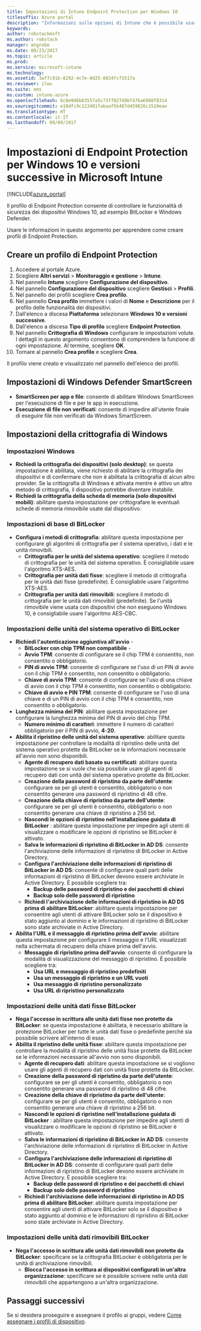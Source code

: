```yaml
---
title: Impostazioni di Intune Endpoint Protection per Windows 10
titlesuffix: Azure portal
description: "Informazioni sulle opzioni di Intune che è possibile usare per controllare le impostazioni di Endpoint Protection nei dispositivi Windows 10.\""
keywords: 
author: robstackmsft
ms.author: robstack
manager: angrobe
ms.date: 08/23/2017
ms.topic: article
ms.prod: 
ms.service: microsoft-intune
ms.technology: 
ms.assetid: 3af7c91b-8292-4c7e-8d25-8834fcf3517a
ms.reviewer: ilwu
ms.suite: ems
ms.custom: intune-azure
ms.openlocfilehash: 6c8e9d6b63557a5c73ff027d9bf476a6980f8314
ms.sourcegitcommit: e10dfc9c123401fabaaf5b487d459826c1510eae
ms.translationtype: HT
ms.contentlocale: it-IT
ms.lasthandoff: 09/09/2017
---
```

# <a name="endpoint-protection-settings-for-windows-10-and-later-in-microsoft-intune"></a>Impostazioni di Endpoint Protection per Windows 10 e versioni successive in Microsoft Intune

[!INCLUDE[azure_portal](./includes/azure_portal.md)]

Il profilo di Endpoint Protection consente di controllare le funzionalità di sicurezza dei dispositivi Windows 10, ad esempio BitLocker e Windows Defender.

Usare le informazioni in questo argomento per apprendere come creare profili di Endpoint Protection.

## <a name="create-an-endpoint-protection-profile"></a>Creare un profilo di Endpoint Protection

1. Accedere al portale Azure.
2. Scegliere **Altri servizi** > **Monitoraggio e gestione** > **Intune**.
3. Nel pannello **Intune** scegliere **Configurazione del dispositivo**.
2. Nel pannello **Configurazione del dispositivo** scegliere **Gestisci** > **Profili**.
3. Nel pannello dei profili scegliere **Crea profilo**.
4. Nel pannello **Crea profilo** immettere i valori di **Nome** e **Descrizione** per il profilo delle funzionalità dei dispositivi.
5. Dall'elenco a discesa **Piattaforma** selezionare **Windows 10 e versioni successive**.
6. Dall'elenco a discesa **Tipo di profilo** scegliere **Endpoint Protection**.
7. Nel pannello **Crittografia di Windows** configurare le impostazioni volute. I dettagli in questo argomento consentono di comprendere la funzione di ogni impostazione. Al termine, scegliere **OK**.
8. Tornare al pannello **Crea profilo** e scegliere **Crea**.

Il profilo viene creato e visualizzato nel pannello dell'elenco dei profili.

## <a name="windows-defender-smartscreen-settings"></a>Impostazioni di Windows Defender SmartScreen

- **SmartScreen per app e file**: consente di abilitare Windows SmartScreen per l'esecuzione di file e per le app in esecuzione.
- **Esecuzione di file non verificati**: consente di impedire all'utente finale di eseguire file non verificati da Windows SmartScreen.

## <a name="windows-encryption-settings"></a>Impostazioni della crittografia di Windows

### <a name="windows-settings"></a>Impostazioni Windows

- **Richiedi la crittografia dei dispositivi (solo desktop)**: se questa impostazione è abilitata, viene richiesto di abilitare la crittografia dei dispositivi e di confermare che non è abilitata la crittografia di alcun altro provider. Se la crittografia di Windows è attivata mentre è attivo un altro metodo di crittografia, il dispositivo potrebbe diventare instabile.
- **Richiedi la crittografia della scheda di memoria (solo dispositivi mobili)**: abilitare questa impostazione per crittografare le eventuali schede di memoria rimovibile usate dal dispositivo.


### <a name="bitlocker-base-settings"></a>Impostazioni di base di BitLocker

- **Configura i metodi di crittografia**: abilitare questa impostazione per configurare gli algoritmi di crittografia per il sistema operativo, i dati e le unità rimovibili.
    - **Crittografia per le unità del sistema operativo**: scegliere il metodo di crittografia per le unità del sistema operativo. È consigliabile usare l'algoritmo XTS-AES.
    - **Crittografia per unità dati fisse**: scegliere il metodo di crittografia per le unità dati fisse (predefinite). È consigliabile usare l'algoritmo XTS-AES.
    - **Crittografia per unità dati rimovibili**: scegliere il metodo di crittografia per le unità dati rimovibili (predefinite). Se l'unità rimovibile viene usata con dispositivi che non eseguono Windows 10, è consigliabile usare l'algoritmo AES-CBC.


### <a name="bitlocker-os-drive-settings"></a>Impostazioni delle unità del sistema operativo di BitLocker

- **Richiedi l'autenticazione aggiuntiva all'avvio** -
    - **BitLocker con chip TPM non compatibile** -
    - **Avvio TPM**: consente di configurare se il chip TPM è consentito, non consentito o obbligatorio.
    - **PIN di avvio TPM**: consente di configurare se l'uso di un PIN di avvio con il chip TPM è consentito, non consentito o obbligatorio.
    - **Chiave di avvio TPM**: consente di configurare se l'uso di una chiave di avvio con il chip TPM è consentito, non consentito o obbligatorio.
    - **Chiave di avvio e PIN TPM**: consente di configurare se l'uso di una chiave e di un PIN di avvio con il chip TPM è consentito, non consentito o obbligatorio.
- **Lunghezza minima del PIN**: abilitare questa impostazione per configurare la lunghezza minima del PIN di avvio del chip TPM.
    - **Numero minimo di caratteri**: immettere il numero di caratteri obbligatorio per il PIN di avvio, **4**-**20**.
- **Abilita il ripristino delle unità del sistema operativo**: abilitare questa impostazione per controllare la modalità di ripristino delle unità del sistema operativo protette da BitLocker se le informazioni necessarie all'avvio non sono disponibili.
    - **Agente di recupero dati basato su certificati**: abilitare questa impostazione se si vuole che sia possibile usare gli agenti di recupero dati con unità del sistema operativo protette da BitLocker.
    - **Creazione della password di ripristino da parte dell'utente**: configurare se per gli utenti è consentito, obbligatorio o non consentito generare una password di ripristino di 48 cifre.
    - **Creazione della chiave di ripristino da parte dell'utente**: configurare se per gli utenti è consentito, obbligatorio o non consentito generare una chiave di ripristino a 256 bit.
    - **Nascondi le opzioni di ripristino nell'installazione guidata di BitLocker** : abilitare questa impostazione per impedire agli utenti di visualizzare o modificare le opzioni di ripristino se BitLocker è attivato.
    - **Salva le informazioni di ripristino di BitLocker in AD DS**: consente l'archiviazione delle informazioni di ripristino di BitLocker in Active Directory.
    - **Configura l'archiviazione delle informazioni di ripristino di BitLocker in AD DS**: consente di configurare quali parti delle informazioni di ripristino di BitLocker devono essere archiviate in Active Directory. È possibile scegliere tra:
        - **Backup delle password di ripristino e dei pacchetti di chiavi**
        - **Backup solo delle password di ripristino**
    - **Richiedi l'archiviazione delle informazioni di ripristino in AD DS prima di abilitare BitLocker**: abilitare questa impostazione per consentire agli utenti di attivare BitLocker solo se il dispositivo è stato aggiunto al dominio e le informazioni di ripristino di BitLocker sono state archiviate in Active Directory.
- **Abilita l'URL e il messaggio di ripristino prima dell'avvio**: abilitare questa impostazione per configurare il messaggio e l'URL visualizzati nella schermata di recupero della chiave prima dell'avvio.
    - **Messaggio di ripristino prima dell'avvio**: consente di configurare la modalità di visualizzazione del messaggio di ripristino. È possibile scegliere tra:
        - **Usa URL e messaggio di ripristino predefiniti**
        - **Usa un messaggio di ripristino e un URL vuoti**
        - **Usa messaggio di ripristino personalizzato**
        - **Usa URL di ripristino personalizzato**


### <a name="bitlocker-fixed-data-drive-settings"></a>Impostazioni delle unità dati fisse BitLocker

- **Nega l'accesso in scrittura alle unità dati fisse non protette da BitLocker**: se questa impostazione è abilitata, è necessario abilitare la protezione BitLocker per tutte le unità dati fisse o predefinite perché sia possibile scrivere all'interno di esse.
- **Abilita il ripristino delle unità fisse**: abilitare questa impostazione per controllare la modalità di ripristino delle unità fisse protette da BitLocker se le informazioni necessarie all'avvio non sono disponibili.
    - **Agente di recupero dati**: abilitare questa impostazione se si vogliono usare gli agenti di recupero dati con unità fisse protette da BitLocker.
    - **Creazione della password di ripristino da parte dell'utente**: configurare se per gli utenti è consentito, obbligatorio o non consentito generare una password di ripristino di 48 cifre.  
    - **Creazione della chiave di ripristino da parte dell'utente**: configurare se per gli utenti è consentito, obbligatorio o non consentito generare una chiave di ripristino a 256 bit.
    - **Nascondi le opzioni di ripristino nell'installazione guidata di BitLocker** : abilitare questa impostazione per impedire agli utenti di visualizzare o modificare le opzioni di ripristino se BitLocker è attivato.
    - **Salva le informazioni di ripristino di BitLocker in AD DS**: consente l'archiviazione delle informazioni di ripristino di BitLocker in Active Directory.
    - **Configura l'archiviazione delle informazioni di ripristino di BitLocker in AD DS**: consente di configurare quali parti delle informazioni di ripristino di BitLocker devono essere archiviate in Active Directory. È possibile scegliere tra:
        - **Backup delle password di ripristino e dei pacchetti di chiavi**
        - **Backup solo delle password di ripristino**
    - **Richiedi l'archiviazione delle informazioni di ripristino in AD DS prima di abilitare BitLocker**: abilitare questa impostazione per consentire agli utenti di attivare BitLocker solo se il dispositivo è stato aggiunto al dominio e le informazioni di ripristino di BitLocker sono state archiviate in Active Directory.


### <a name="bitlocker-removable-data-drive-settings"></a>Impostazioni delle unità dati rimovibili BitLocker

- **Nega l'accesso in scrittura alle unità dati rimovibili non protette da BitLocker**: specificare se la crittografia BitLocker è obbligatoria per le unità di archiviazione rimovibili.
    - **Blocca l'accesso in scrittura ai dispositivi configurati in un'altra organizzazione**: specificare se è possibile scrivere nelle unità dati rimovibili che appartengono a un'altra organizzazione.



## <a name="next-steps"></a>Passaggi successivi

Se si desidera proseguire e assegnare il profilo ai gruppi, vedere [Come assegnare i profili di dispositivo](device-profile-assign.md).
